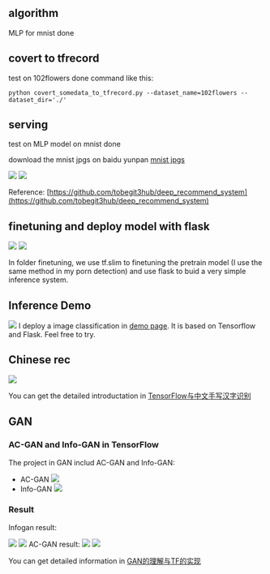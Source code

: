 ## algorithm

MLP for mnist done

## covert to tfrecord

test on 102flowers done
command like this:

`python covert_somedata_to_tfrecord.py --dataset_name=102flowers --dataset_dir='./'`

## serving
test on MLP model on mnist done

download the mnist jpgs on baidu yunpan [mnist jpgs](https://pan.baidu.com/s/1o8EWkVS)

![](./images/mnist_server.png)
![](./images/mnist_client_result.png)




Reference: [https://github.com/tobegit3hub/deep_recommend_system](https://github.com/tobegit3hub/deep_recommend_system)


## finetuning and deploy model with flask

![](./images/flask_with_pretrain_model.png)
![](./images/flask_with_pretrain_model_00.png)

In folder finetuning, we use tf.slim to finetuning the pretrain model (I use the same method in my porn detection) and use flask to buid a very simple inference system.



## Inference Demo
![](./images/demo_result.png)
I deploy a image classification in [demo page](http://demo.duanshishi.com). It is based on Tensorflow and Flask. Feel free to try.

## Chinese rec

![](./images/chinese_rec_example.png)

You can get the detailed introductation in [TensorFlow与中文手写汉字识别](http://hacker.duanshishi.com/?p=1753)

## GAN
### AC-GAN and Info-GAN in TensorFlow
The project in GAN includ AC-GAN and Info-GAN:

 - AC-GAN ![](./images/ac-gan-fig-01.png)
 - Info-GAN ![](./images/infogan-fig-01.png)

### Result
Infogan result:

![](./images/infogan-result.png)
![](./images/infogan-result-01.png)
AC-GAN result:
![](./images/acgan-result.png)
![](./images/acgan-result-01.png)

You can get detailed information in [GAN的理解与TF的实现](http://hacker.duanshishi.com/?p=1766)